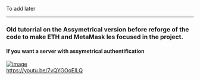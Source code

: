 
To add later

---------------

### Old tutorrial on the Assymetrical version before reforge of the code to make ETH and MetaMask les focused in the project.

#### If you want a server with assymetrical authentification

[![image](https://github.com/user-attachments/assets/e4ce2614-0e97-470b-b7ff-e9b656a9809f)](https://youtu.be/7vQYGOoEILQ)  
https://youtu.be/7vQYGOoEILQ  

